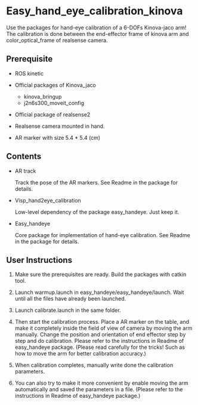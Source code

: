 # Easy_hand_eye_calibration_kinova

Use the packages for hand-eye calibration of a 6-DOFs Kinova-jaco arm! The calibration is done between the end-effector frame of kinova arm and color_optical_frame of realsense camera.

## Prerequisite
- ROS kinetic

- Official packages of Kinova_jaco
  - kinova_bringup
  - j2n6s300_moveit_config

- Official package of realsense2

- Realsense camera mounted in hand.

- AR marker with size 5.4 * 5.4 (cm)

## Contents
- AR track

  Track the pose of the AR markers. See Readme in the package for details.

- Visp_hand2eye_calibration

  Low-level dependency of the package easy_handeye. Just keep it.
  
- Easy_handeye

  Core package for implementation of hand-eye calibration. See Readme in the package for details.
  
## User Instructions
  1. Make sure the prerequisites are ready. Build the packages with catkin tool.
  
  2. Launch warmup.launch in easy_handeye/easy_handeye/launch. Wait until all the files have already been launched.
  
  3. Launch calibrate.launch in the same folder. 
  
  4. Then start the calibration process. Place a AR marker on the table, and make it completely inside the field of view of camera by moving the arm manually. Change the position and orientation of end effector step by step and do calibration. Please refer to the instructions in Readme of easy_handeye package. (Please read carefully for the tricks! Such as how to move the arm for better calibration accuracy.)
  
  5. When calibration completes, manually write done the calibration parameters.
  
  6. You can also try to make it more convenient by enable moving the arm automatically and saved the parameters in a file. (Please refer to the instructions in Readme of easy_handeye package.) 


